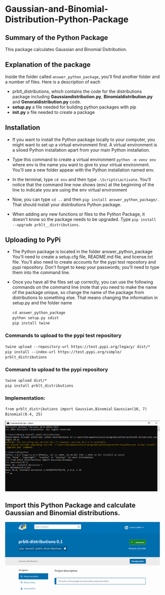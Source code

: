 # Gaussian-and-Binomial-Distribution-Python-Package

## Summary of the Python Package
This package calculates Gaussian and Binomial Dsitribution.

## Explanation of the package
Inside the folder called `answer_python_package`, you'll find another folder and a number of files. Here is a description of each
- prblt_distributions, which contains the code for the distributions package including **Gaussiandistribution.py**, **Binomialdistribution.py** and **Generaldistribution.py** code.
- **setup.py** a file needed for building python packages with pip
- **__init__.py** a file needed to create a package

## Installation
- If you want to install the Python package locally to your computer, you might want to set up a virtual environment first. A virtual environment is a siloed Python installation apart from your main Python installation. 
- Type this command to create a virtual environment `python -m venv env` where env is the name you want to give to your virtual environment. You'll see a new folder appear with the Python installation named env.
- In the terminal, type `cd env` and then type `.\Scripts\activate`. You'll notice that the command line now shows (env) at the beginning of the line to indicate you are using the env virtual environment
- Now, you can type `cd ..` and then `pip install answer_python_package/.` That should install your distributions Python package.

- When adding any new functions or files to the Python Package, it doesn't know so the package needs to be upgraded. Type `pip install --upgrade prblt__distributions`.

## Uploading to PyPi
- The Python package is located in the folder answer_python_package
You'll need to create a setup.cfg file, README.md file, and license.txt file. You'll also need to create accounts for the pypi test repository and pypi repository. 
Don't forget to keep your passwords; you'll need to type them into the command line.

- Once you have all the files set up correctly, you can use the following commands on the command line (note that you need to make the name of the package unique, so change the name of the package from distributions to something else. That means changing the information in setup.py and the folder name

  `cd answer_python_package` <br />
  `python setup.py sdist` <br />
  `pip install twine` <br />

### Commands to upload to the pypi test repository
  `twine upload --repository-url https://test.pypi.org/legacy/ dist/*` <br />
  `pip install --index-url https://test.pypi.org/simple/ prblt_distributions` <br />

### Command to upload to the pypi repository
  `twine upload dist/*` <br />
  `pip install prblt_distributions` <br />
  
### Implementation:
`from prblt_distributions import Gaussian,Binomial`
`Gaussian(10, 7)`
`Binomial(0.4, 25)`

![Finalize code](https://github.com/Charmi-Daftari/Gaussian-and-Binomial-Distribution-Python-Package/blob/master/finalize.png)
  
## Import this Python Package and calculate Gaussian and Binomial distributions.
![prblt_distributions package on PyPi](https://github.com/Charmi-Daftari/Gaussian-and-Binomial-Distribution-Python-Package/blob/master/prblt_distributions.png)

